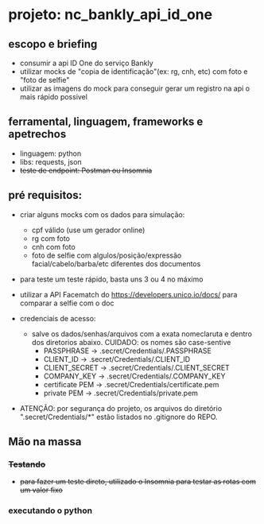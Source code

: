 # projeto: nc_bankly_api_id_one

## escopo e briefing

 - consumir a api ID One do serviço Bankly
 - utilizar mocks de "copia de identificação"(ex: rg, cnh, etc) com foto e "foto de selfie"
 - utilizar as imagens do mock para conseguir gerar um registro na api o mais rápido possivel
 
## ferramental, linguagem, frameworks e apetrechos

 - linguagem: python
 - libs: requests, json
 - ~~teste de endpoint: Postman ou Insomnia~~
 
## pré requisitos:
 - criar alguns mocks com os dados para simulação:
   - cpf válido (use um gerador online)
   - rg com foto
   - cnh com foto
   - foto de selfie com algulos/posição/expressão facial/cabelo/barba/etc diferentes dos documentos
 - para teste um teste rápido, basta uns 3 ou 4 no máximo 
 
 
 - utilizar a API Facematch do https://developers.unico.io/docs/ para comparar a selfie com o doc
 
 
 - credenciais de acesso:
   - salve os dados/senhas/arquivos com a exata nomeclaruta e dentro dos diretorios abaixo. CUIDADO: os nomes são case-sentive
	 - PASSPHRASE -> .secret/Credentials/.PASSPHRASE
	 - CLIENT_ID -> .secret/Credentials/.CLIENT_ID
	 - CLIENT_SECRET -> .secret/Credentials/.CLIENT_SECRET
	 - COMPANY_KEY -> .secret/Credentials/.COMPANY_KEY
	 - certificate PEM -> .secret/Credentials/certificate.pem
	 - private PEM ->  .secret/Credentials/private.pem

	 
 - ATENÇÃO: por segurança do projeto, os arquivos do diretório ".secret/Credentials/*" estão listados no .gitignore do REPO.


## Mão na massa

### ~~Testando~~
 - ~~para fazer um teste direto, utilizado o Insomnia para testar as rotas com um valor fixo~~
 
### executando o python


 
